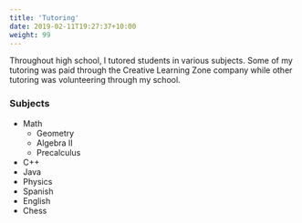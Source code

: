 ```yaml
---
title: 'Tutoring'
date: 2019-02-11T19:27:37+10:00
weight: 99
---
```


Throughout high school, I tutored students in various subjects. Some of my tutoring was paid through the Creative Learning Zone company while other tutoring was volunteering through my school.


### Subjects

* Math
	* Geometry
	* Algebra II
	* Precalculus
* C++
* Java
* Physics
* Spanish
* English
* Chess
